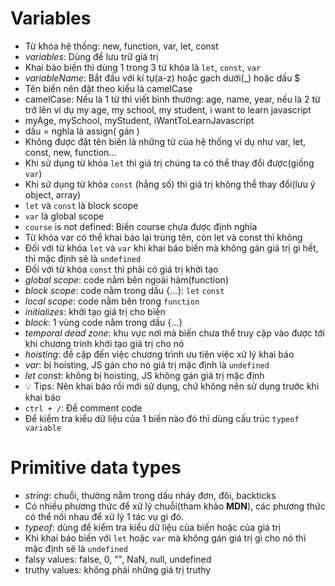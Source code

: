 # Variables

- Từ khóa hệ thống: new, function, var, let, const
- _variables_: Dùng để lưu trữ giá trị
- Khai báo biến thì dùng 1 trong 3 từ khóa là `let`, `const`, `var`
- _variableName_: Bắt đầu với kí tự(a-z) hoặc gạch dưới(\_) hoặc dấu $
- Tên biến nên đặt theo kiểu là camelCase
- camelCase: Nếu là 1 từ thì viết bình thường: age, name, year, nếu là 2 từ trở lên ví dụ my age, my school, my student, i want to learn javascript
- myAge, mySchool, myStudent, iWantToLearnJavascript
- dấu = nghĩa là assign( gán )
- Không được đặt tên biến là những từ của hệ thống ví dụ như var, let, const, new, function...
- Khi sử dụng từ khóa `let` thì giá trị chúng ta có thể thay đổi được(giống `var`)
- Khi sử dụng từ khóa `const` (hằng số) thì giá trị không thể thay đổi(lưu ý object, array)
- `let` và `const` là block scope
- `var` là global scope
- `course` is not defined: Biến course chưa được định nghĩa
- Từ khóa var có thể khai báo lại trùng tên, còn let và const thì không
- Đối với từ khóa `let` và `var` khi khai báo biến mà không gán giá trị gì hết, thì mặc định sẽ là `undefined`
- Đối với từ khóa `const` thì phải có giá trị khởi tạo
- _global scope_: code nằm bên ngoài hàm(function)
- _block scope_: code nằm trong dấu {...}: `let` `const`
- _local scope_: code nằm bên trong `function`
- _initializes_: khởi tạo giá trị cho biến
- _block_: 1 vùng code nằm trong dấu {...}
- _temporal dead zone_: khu vực nơi mà biến chưa thể truy cập vào được tới khi chương trình khởi tạo giá trị cho nó
- _hoisting_: đề cập đến việc chương trình ưu tiên việc xử lý khai báo
- _var_: bị hoisting, JS gán cho nó giá trị mặc định là `undefined`
- _let_ _const_: không bị hoisting, JS không gán giá trị mặc định
- 💡 Tips: Nên khai báo rồi mới sử dụng, chứ không nên sử dụng trước khi khai báo
- `ctrl + /`: Để comment code
- Để kiểm tra kiểu dữ liệu của 1 biến nào đó thì dùng cấu trúc `typeof variable`

# Primitive data types

- _string_: chuỗi, thường nằm trong dấu nháy đơn, đôi, backticks
- Có nhiều phương thức để xử lý chuỗi(tham khảo **MDN**), các phương thức có thể nối nhau để xử lý 1 tác vụ gì đó.
- _typeof_: dùng để kiểm tra kiểu dữ liệu của biến hoặc của giá trị
- Khi khai báo biến với `let` hoặc `var` mà không gán giá trị gì cho nó thì mặc định sẽ là `undefined`
- falsy values: false, 0, "", NaN, null, undefined
- truthy values: không phải những giá trị truthy

